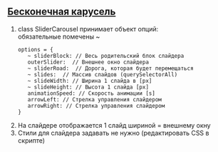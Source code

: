## [Бесконечная карусель](cyberqostya.github.io/infinite-carousel)
1. class SliderCarousel принимает объект опций:  
      обязательные помечены ~
      ```
      options = {
         ~ sliderBlock: // Весь родительский блок слайдера
         outerSlider:  // Внешнее окно слайдера
         ~ sliderRoad:  // Дорога, которая будет перемещаться
         ~ slides:  // Массив слайдов (querySelectorAll)
         ~ slideWidth: // Ширина 1 слайда в [px]
         ~ slideHeight: // Высота 1 слайда [px]
         animationSpeed: // Скорость анимации [s]
         arrowLeft: // Стрелка управления слайдером 
         arrowRight: // Стрелка управления слайдером
      }
      ``` 
1. На слайдере отображается 1 слайд шириной = внешнему окну
2. Стили для слайдера задавать не нужно (редактировать CSS в скрипте)
